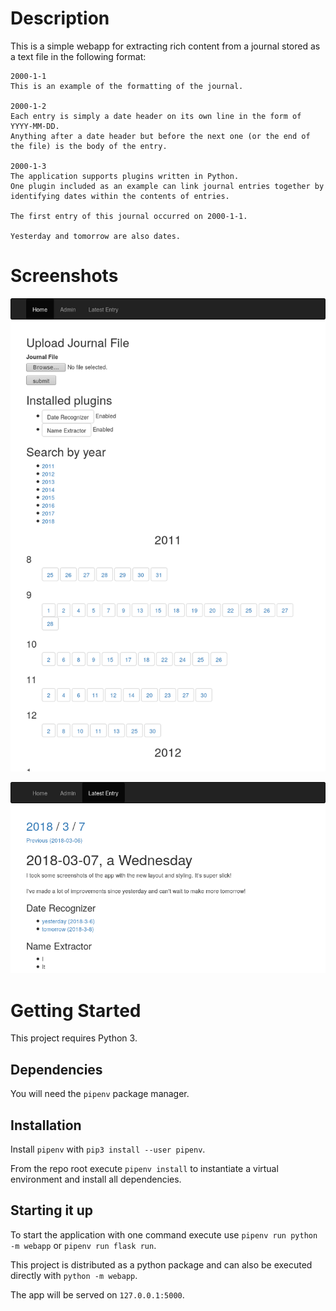 # Description
This is a simple webapp for extracting rich content from a journal stored as a text file in the following format:
```
2000-1-1
This is an example of the formatting of the journal.

2000-1-2
Each entry is simply a date header on its own line in the form of YYYY-MM-DD.
Anything after a date header but before the next one (or the end of the file) is the body of the entry.

2000-1-3
The application supports plugins written in Python.
One plugin included as an example can link journal entries together by identifying dates within the contents of entries.

The first entry of this journal occurred on 2000-1-1.

Yesterday and tomorrow are also dates.
```


# Screenshots

![index page](screenshots/Screenshot-2018-3-7_http_127_0_0_1(4).png)

![viewing journal entry](screenshots/Screenshot-2018-3-7_http_127_0_0_1(5).png)


# Getting Started

This project requires Python 3. 

## Dependencies
You will need the `pipenv` package manager.

## Installation

Install `pipenv` with `pip3 install --user pipenv`.

From the repo root execute `pipenv install` to instantiate a virtual environment and install all dependencies.

## Starting it up

To start the application with one command execute use `pipenv run python -m webapp` or `pipenv run flask run`.

This project is distributed as a python package and can also be executed directly with `python -m webapp`.

The app will be served on `127.0.0.1:5000`.
